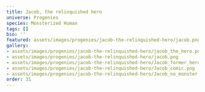 ```yaml
---
title: Jacob, the relinquished hero
universe: Progenies
species: Monsterized Human
tags: []
bio: ''
featured: assets/images/progenies/jacob-the-relinquished-hero/jacob.png
gallery:
- assets/images/progenies/jacob-the-relinquished-hero/jacob_the_hero.png
- assets/images/progenies/jacob-the-relinquished-hero/jacob.png
- assets/images/progenies/jacob-the-relinquished-hero/Jacob_former_hero.png
- assets/images/progenies/jacob-the-relinquished-hero/Jacob_comic.png
- assets/images/progenies/jacob-the-relinquished-hero/Jacob_no_monster.png
order: 31
---
```

